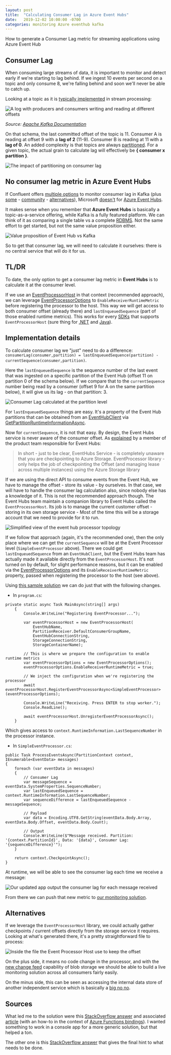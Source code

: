 ```yaml
---
layout: post
title:  "Calculating Consumer Lag in Azure Event Hubs"
date:   2019-12-02 10:00:00 -0700
categories: monitoring Azure eventhub kafka
---
```


How to generate a Consumer Lag metric for streaming applications using Azure Event Hub

<!--more-->

## Consumer Lag

When consuming large streams of data, it is important to monitor and detect early if we're starting to lag behind. If we ingest 10 events per second on a topic and only consume 8, we're falling behind and soon we'll never be able to catch up.

Looking at a topic as it is [typically implemented](https://kafka.apache.org/documentation) in stream processing:

![A log with producers and consumers writing and reading at different offsets](https://kafka.apache.org/23/images/log_consumer.png)

*Source: [Apache Kafka Documentation](https://kafka.apache.org/documentation/)*

On that schema, the last committed offset of the topic is 11. Consumer A is reading at offset 9 with a **lag of 2** (11-9). Consumer B is reading at 11 with a **lag of 0**. An added complexity is that topics are always [partitioned](https://docs.microsoft.com/en-us/azure/event-hubs/event-hubs-features#partitions). For a given topic, the actual grain to calculate lag will effectively be **{ consumer x partition }**.

![The impact of partitioning on consumer lag](https://github.com/Fleid/fleid.github.io/blob/master/_posts/201912_eh_consumerlag/consumerlag_partitions.png?raw=true)

## No consumer lag metric in Azure Event Hubs

If Confluent offers [multiple options](https://docs.confluent.io/current/cloud/using/monitor-lag.html) to monitor consumer lag in Kafka (plus [some](https://github.com/teslamotors/kafka-helmsman/blob/master/kafka_consumer_freshness_tracker/README.md) - [community](https://github.com/lightbend/kafka-lag-exporter) - [alternatives](https://github.com/linkedin/Burrow)), Microsoft [doesn't](https://docs.microsoft.com/en-us/azure/event-hubs/event-hubs-metrics-azure-monitor) for [Azure Event Hubs](https://docs.microsoft.com/en-us/azure/event-hubs/event-hubs-about).

It makes sense when you remember that **Azure Event Hubs** is basically a topic-as-a-service offering, while Kafka is a fully featured platform. We can think of it as comparing a single table vs a complete [RDBMS](https://en.wikipedia.org/wiki/Relational_database#RDBMS). Not the same effort to get started, but not the same value proposition either.

![Value proposition of Event Hub vs Kafka](https://github.com/Fleid/fleid.github.io/blob/master/_posts/201912_eh_consumerlag/eh_value_prop.png?raw=true)

So to get that consumer lag, we will need to calculate it ourselves: there is no central service that will do it for us.

## TL/DR

To date, the only option to get a consumer lag metric in **Event Hubs** is to calculate it at the consumer level.

If we use an [EventProcessorHost](https://docs.microsoft.com/en-us/azure/event-hubs/event-hubs-event-processor-host) in that context (recommended approach), we can leverage [EventProcessorOptions](https://docs.microsoft.com/en-us/dotnet/api/microsoft.servicebus.messaging.eventprocessoroptions?view=azure-dotnet) to ```EnableReceiverRuntimeMetric``` before registering the processor to the host. This way we will get access to both consumer offset (already there) and ```lastEnqueuedSequence``` (part of those enabled runtime metrics). This works for every [SDKs](https://docs.microsoft.com/en-us/azure/#pivot=sdkstools) that supports ```EventProcessorHost``` (sure thing for [.NET](https://docs.microsoft.com/en-us/dotnet/api/microsoft.azure.eventhubs.processor.eventprocessorhost?view=azure-dotnet) and [Java](https://azuresdkdocs.blob.core.windows.net/$web/java/azure-eventhubs-eph/3.1.0/index.html)).

## Implementation details

To calculate consumer lag we "just" need to do a difference: ```consumerLag(consumer,partition) = lastEnqueuedSequence(partition) - currentSequence(consumer,partition)```.

Here the ```lastEnqueuedSequence``` is the sequence number of the last event that was ingested on a specific partition of the Event Hub (offset 11 on partition 0 of the schema below). If we compare that to the ```currentSequence``` number being read by a consumer (offset 9 for A on the same partition below), it will give us its lag - on that partition: 3.

![Consumer Lag calculated at the partition level](https://github.com/Fleid/fleid.github.io/blob/master/_posts/201912_eh_consumerlag/consumerlag_partitionCalculation.png?raw=true)

For ```lastEnqueuedSequence``` things are easy. It's a property of the Event Hub partitions that can be obtained from an [EventHubClient](https://docs.microsoft.com/en-us/dotnet/api/microsoft.azure.eventhubs.eventhubclient?view=azure-dotnet) via [GetPartitionRuntimeInformationAsync](https://docs.microsoft.com/en-us/dotnet/api/microsoft.azure.eventhubs.eventhubclient.getpartitionruntimeinformationasync?view=azure-dotnet#Microsoft_Azure_EventHubs_EventHubClient_GetPartitionRuntimeInformationAsync_System_String_).

Now for ```currentSequence```, it is not that easy. By design, the Event Hubs service is never aware of the consumer offset. As [explained](https://stackoverflow.com/questions/35464192/understanding-check-pointing-in-eventhub) by a member of the product team responsible for Event Hubs:
> In short - just to be clear, EventHubs Service - is completely unaware that you are checkpointing to Azure Storage. EventProcessor library - only helps the job of checkpointing the Offset (and managing lease across multiple instances) using the Azure Storage library

If we are using the direct API to consume events from the Event Hub, we have to manage the offset - store its value - by ourselves. In that case, we will have to handle the consumer lag calculation also, since nobody else has a knowledge of it. This is not the recommended approach though. The Event Hubs team maintain a companion library to Event Hubs called the ```EventProcessorHost```. Its job is to manage the current customer offset - storing in its own storage service - Most of the time this will be a storage account that we need to provide for it to run.

![Simplified view of the event hub processor topology](https://github.com/Fleid/fleid.github.io/blob/master/_posts/201912_eh_consumerlag/eh_simplifiedView.png?raw=true)

If we follow that approach (again, it's the recommended one), then the only place where we can get the ```currentSequence``` will be at the Event Processor level (```SimpleEventProcessor``` above). There we could get ```lastEnqueuedSequence```  from an ```EventHubClient```, but the Event Hubs team has actually made it available directly from the ```EventProcessorHost```. It's not turned on by default, for slight performance reasons, but it can be enabled via the [EventProcessorOptions](https://docs.microsoft.com/en-us/dotnet/api/microsoft.servicebus.messaging.eventprocessoroptions?view=azure-dotnet) and its ```EnableReceiverRuntimeMetric``` property, passed when registering the processor to the host (see above).

Using [this sample solution](https://docs.microsoft.com/en-us/azure/event-hubs/event-hubs-dotnet-standard-getstarted-send#receive-events) we can do just that with the following changes.

- In ```program.cs```:

```CSHARP
private static async Task MainAsync(string[] args)
    {
        Console.WriteLine("Registering EventProcessor...");

        var eventProcessorHost = new EventProcessorHost(
            EventHubName,
            PartitionReceiver.DefaultConsumerGroupName,
            EventHubConnectionString,
            StorageConnectionString,
            StorageContainerName);

        // This is where we prepare the configuration to enable runtime metrics
        var eventProcessorOptions = new EventProcessorOptions();
        eventProcessorOptions.EnableReceiverRuntimeMetric = true;

        // We inject the configuration when we're registering the processor
        await eventProcessorHost.RegisterEventProcessorAsync<SimpleEventProcessor>(eventProcessorOptions);

        Console.WriteLine("Receiving. Press ENTER to stop worker.");
        Console.ReadLine();

        await eventProcessorHost.UnregisterEventProcessorAsync();
    }
```

Which gives access to ```context.RuntimeInformation.LastSequenceNumber``` in the processor instance.

- In ```SimpleEventProcessor.cs```:

```CSHARP
public Task ProcessEventsAsync(PartitionContext context, IEnumerable<EventData> messages)
{
    foreach (var eventData in messages)
    {
        // Consumer Lag
        var messageSequence = eventData.SystemProperties.SequenceNumber;
        var lastEnqueuedSequence = context.RuntimeInformation.LastSequenceNumber;
        var sequenceDifference = lastEnqueuedSequence - messageSequence;

        // Payload
        var data = Encoding.UTF8.GetString(eventData.Body.Array, eventData.Body.Offset, eventData.Body.Count);

        // Output
        Console.WriteLine($"Message received. Partition: '{context.PartitionId}', Data: '{data}', Consumer Lag: '{sequenceDifference}'");
    }

    return context.CheckpointAsync();
}
```

At runtime, we will be able to see the consumer lag each time we receive a message:

![Our updated app output the consumer lag for each message received](https://github.com/Fleid/fleid.github.io/blob/master/_posts/201912_eh_consumerlag/consumerlag_console.png?raw=true)

From there we can push that new metric to [our monitoring solution](https://docs.microsoft.com/en-us/azure/azure-monitor/platform/metrics-custom-overview).

## Alternatives

If we leverage the ```EventProcessorHost``` library, we could actually gather checkpoints / current offsets directly from the storage service it requires. Looking at what's generated there, it's a pretty straightforward file to process:

![Inside the file the Event Processor Host use to keep the offset](https://github.com/Fleid/fleid.github.io/blob/master/_posts/201912_eh_consumerlag/eh_eventProcessorInternal.png?raw=true)

On the plus side, it means no code change in the processor, and with the [new change feed](https://docs.microsoft.com/en-us/azure/storage/blobs/storage-blob-change-feed?tabs=azure-portal) capability of blob storage we should be able to build a live monitoring solution across all consumers fairly easily.

On the minus side, this can be seen as accessing the internal data store of another independent service which is basically a [big no no](https://martinfowler.com/bliki/IntegrationDatabase.html).

## Sources

What led me to the solution were this [StackOverflow answer](https://stackoverflow.com/questions/56491948/how-do-you-monitor-azure-event-hub-consumer-lag) and associated [article](https://medium.com/@dylanm_asos/azure-functions-event-hub-processing-8a3f39d2cd0f) (with an how-to in the context of [Azure Functions bindings](https://docs.microsoft.com/en-us/azure/azure-functions/functions-bindings-event-hubs)). I wanted something to work in a console app for a more generic solution, but that helped a ton.

The other one is this [StackOverflow answer](https://stackoverflow.com/questions/51823399/azure-event-processor-host-java-library-receiverruntimeinformation-doesnt-hav) that gives the final hint to what needs to be done.
